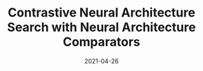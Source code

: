 ---
title: "Contrastive Neural Architecture Search with Neural Architecture Comparators"
collection: conferences
permalink: /publication/Contrastive
date: 2021-04-26
year: "2021"
venue: "CVPR"
city: 
state: ""
thumbnail: "Contrastive.png"
teaser :
authors: "Yaofo Chen, Yong Guo, Qi Chen, Minli Li, Yaowei Wang, Wei Zeng, Mingkui Tan"
bibtex: 
uri: Contrastive.pdf
arxiv: 
project: 
source:
poster: 
data:
---